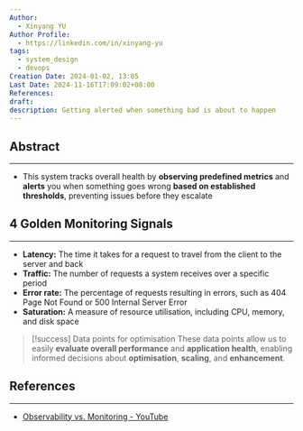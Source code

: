 ```yaml
---
Author:
  - Xinyang YU
Author Profile:
  - https://linkedin.com/in/xinyang-yu
tags:
  - system_design
  - devops
Creation Date: 2024-01-02, 13:05
Last Date: 2024-11-16T17:09:02+08:00
References: 
draft: 
description: Getting alerted when something bad is about to happen
---
```

## Abstract
---
- This system tracks overall health by **observing predefined metrics** and **alerts** you when something goes wrong **based on established thresholds**, preventing issues before they escalate


## 4 Golden Monitoring Signals
---
- **Latency:** The time it takes for a request to travel from the client to the server and back
- **Traffic:** The number of requests a system receives over a specific period
- **Error rate:** The percentage of requests resulting in errors, such as 404 Page Not Found or 500 Internal Server Error
- **Saturation:** A measure of resource utilisation, including CPU, memory, and disk space


>[!success] Data points for optimisation
> These data points allow us to easily **evaluate overall performance** and **application health**, enabling informed decisions about **optimisation**, **scaling**, and **enhancement**.


## References
---
- [Observability vs. Monitoring - YouTube](https://www.youtube.com/watch?v=vY61h6cSkVA&t=700s&pp=ygUbb2JzZXJ2YWJpbGl0eSB2cyBtb25pdG9yaW5n)